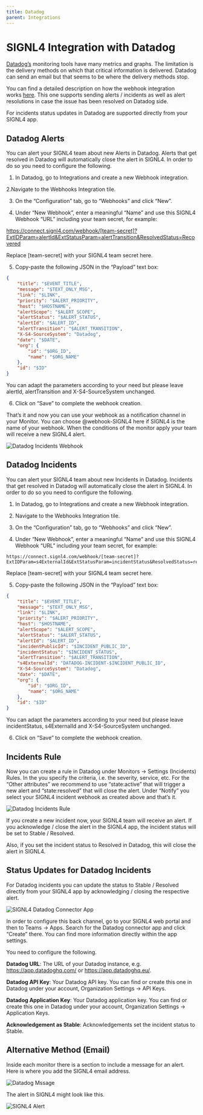 ```yaml
---
title: Datadog
parent: Integrations
---
```


# SIGNL4 Integration with Datadog

[Datadog’s](https://www.datadoghq.com/) monitoring tools have many metrics and graphs.  The limitation is the delivery methods on which that critical information is delivered. Datadog can send an email but that seems to be where the delivery methods stop.

You can find a detailed description on how the webhook integration works [here](https://docs.datadoghq.com/integrations/signl4/). This one supports sending alerts / incidents as well as alert resolutions in case the issue has been resolved on Datadog side.

For incidents status updates in Datadog are supported directly from your SIGNL4 app.

## Datadog Alerts

You can alert your SIGNL4 team about new Alerts in Datadog. Alerts that get resolved in Datadog will automatically close the alert in SIGNL4. In order to do so you need to configure the following.

1. In Datadog, go to Integrations and create a new Webhook integration.

2.Navigate to the Webhooks Integration tile.

3. On the “Configuration” tab, go to “Webhooks” and click “New”.

4. Under “New Webhook”, enter a meaningful “Name” and use this SIGNL4 Webhook “URL” including your team secret, for example:

https://connect.signl4.com/webhook/[team-secret]?ExtIDParam=alertId&ExtStatusParam=alertTransition&ResolvedStatus=Recovered

Replace [team-secret] with your SIGNL4 team secret here.

5. Copy-paste the following JSON in the “Payload” text box:

```json
{
	"title": "$EVENT_TITLE",
	"message": "$TEXT_ONLY_MSG",
	"link": "$LINK",
	"priority": "$ALERT_PRIORITY",
	"host": "$HOSTNAME",
	"alertScope": "$ALERT_SCOPE",
	"alertStatus": "$ALERT_STATUS",
	"alertId": "$ALERT_ID",
	"alertTransition": "$ALERT_TRANSITION",
	"X-S4-SourceSystem": "Datadog",
	"date": "$DATE",
	"org": {
		"id": "$ORG_ID",
		"name": "$ORG_NAME"
	},
	"id": "$ID"
}
```

You can adapt the parameters according to your need but please leave alertId, alertTransition and X-S4-SourceSystem unchanged.

6. Click on “Save” to complete the webhook creation.

That’s it and now you can use your webhook as a notification channel in your Monitor. You can choose @webhook-SIGNL4 here if SIGNL4 is the name of your webhook. When the conditions of the monitor apply your team will receive a new SIGNL4 alert.

![Datadog Incidents Webhook](datadog-incidents-webhook.png)

## Datadog Incidents

You can alert your SIGNL4 team about new Incidents in Datadog. Incidents that get resolved in Datadog will automatically close the alert in SIGNL4. In order to do so you need to configure the following.

1. In Datadog, go to Integrations and create a new Webhook integration.

2. Navigate to the Webhooks Integration tile.

3. On the “Configuration” tab, go to “Webhooks” and click “New”.

4. Under “New Webhook”, enter a meaningful “Name” and use this SIGNL4 Webhook “URL” including your team secret, for example:

```
https://connect.signl4.com/webhook/[team-secret]?ExtIDParam=s4ExternalId&ExtStatusParam=incidentStatus&ResolvedStatus=resolved
```

Replace [team-secret] with your SIGNL4 team secret here.

5. Copy-paste the following JSON in the “Payload” text box:

```json
{
	"title": "$EVENT_TITLE",
	"message": "$TEXT_ONLY_MSG",
	"link": "$LINK",
	"priority": "$ALERT_PRIORITY",
	"host": "$HOSTNAME",
	"alertScope": "$ALERT_SCOPE",
	"alertStatus": "$ALERT_STATUS",
	"alertId": "$ALERT_ID",
	"incidentPublicId": "$INCIDENT_PUBLIC_ID",
	"incidentStatus": "$INCIDENT_STATUS",
	"alertTransition": "$ALERT_TRANSITION",
	"s4ExternalId": "DATADOG-INCIDENT-$INCIDENT_PUBLIC_ID",
	"X-S4-SourceSystem": "Datadog",
	"date": "$DATE",
	"org": {
		"id": "$ORG_ID",
		"name": "$ORG_NAME"
	},
	"id": "$ID"
}
```

You can adapt the parameters according to your need but please leave incidentStatus, s4ExternalId and X-S4-SourceSystem unchanged.

6. Click on “Save” to complete the webhook creation.

## Incidents Rule

Now you can create a rule in Datadog under Monitors -> Settings (Incidents) Rules. In the you specify the criteria, i.e. the severity, service, etc. For the “Other attributes” we recommend to use “state:active” that will trigger a new alert and “state:resolved” that will close the alert. Under “Notify” you select your SIGNL4 incident webhook as created above and that’s it.

![Datadog Incidents Rule](datadog-incidents-rule.png)

If you create a new incident now, your SIGNL4 team will receive an alert. If you acknowledge / close the alert in the SIGNL4 app, the incident status will be set to Stable / Resolved.

Also, if you set the incident status to Resolved in Datadog, this will close the alert in SIGNL4.

## Status Updates for Datadog Incidents

For Datadog incidents you can update the status to Stable / Resolved directly from your SIGNL4 app by acknowledging / closing the respective alert.

![SIGNL4 Datadog Connector App](signl4-datadog-connector-app.png)

In order to configure this back channel, go to your SIGNL4 web portal and then to Teams -> Apps. Search for the Datadog connector app and click “Create” there. You can find more information directly within the app settings.

You need to configure the following.

**Datadog URL**: The URL of your Datadog instance, e.g. https://app.datadoghq.com/ or https://app.datadoghq.eu/.

**Datadog API Key**: Your Datadog API key. You can find or create this one in Datadog under your account, Organization Settings -> API Keys.

**Datadog Application Key**: Your Datadog application key. You can find or create this one in Datadog under your account, Organization Settings -> Application Keys.

**Acknowledgement as Stable**: Acknowledgements set the incident status to Stable.

## Alternative Method (Email)

Inside each monitor there is a section to include a message for an alert. Here is where you add the SIGNL4 email address.

![Datadog Mssage](datadog-message.png)

The alert in SIGNL4 might look like this.

![SIGNL4 Alert](signl4-alert.png)
